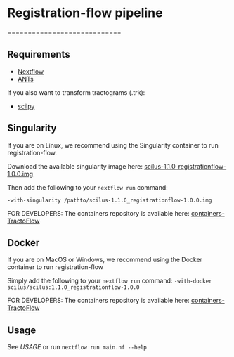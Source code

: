 # Registration-flow pipeline
============================


Requirements
------------

- [Nextflow](https://www.nextflow.io)
- [ANTs](http://stnava.github.io/ANTs/)
  
If you also want to transform tractograms (.trk):
- [scilpy](https://github.com/scilus/scilpy)


Singularity
-----------
If you are on Linux, we recommend using the Singularity container to run registration-flow.

Download the available singularity image here:
[scilus-1.1.0_registrationflow-1.0.0.img](http://scil.usherbrooke.ca/en/containers_list/scilus-1.1.0_registrationflow-1.0.0.img)

Then add the following to your `nextflow run` command:

`-with-singularity /pathto/scilus-1.1.0_registrationflow-1.0.0.img`


FOR DEVELOPERS: The containers repository is available here:
[containers-TractoFlow](https://github.com/scilus/containers-tractoflow)


Docker
------
If you are on MacOS or Windows, we recommend using the Docker container to run registration-flow

Simply add the following to your `nextflow run` command:
`-with-docker scilus/scilus:1.1.0_registrationflow-1.0.0`


FOR DEVELOPERS: The containers repository is available here:
[containers-TractoFlow](https://github.com/scilus/containers-tractoflow)


Usage
-----

See *USAGE* or run `nextflow run main.nf --help`
